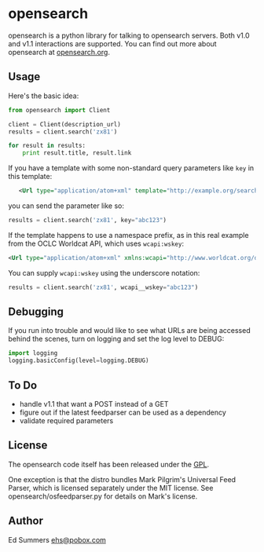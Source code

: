 opensearch
==========

opensearch is a python library for talking to opensearch servers.
Both v1.0 and v1.1 interactions are supported.  You can find out more 
about opensearch at [opensearch.org](http://opensearch.org).

Usage
-----

Here's the basic idea:

```python
from opensearch import Client

client = Client(description_url)
results = client.search('zx81')

for result in results:
    print result.title, result.link
```

If you have a template with some non-standard query parameters like `key` in
this template:

```xml
   <Url type="application/atom+xml" template="http://example.org/search?q={searchTerms}&amp;start={startIndex?}&amp;count={resultSize?}&amp;key={key}"/>
```

you can send the parameter like so:

```python
results = client.search('zx81', key="abc123")
```

If the template happens to use a namespace prefix, as in this real example 
from the OCLC Worldcat API, which uses `wcapi:wskey`:

```xml
<Url type="application/atom+xml" xmlns:wcapi="http://www.worldcat.org/devnet/wiki/SearchAPIDetails" template="http://worldcat.org/webservices/catalog/search/worldcat/opensearch?q={searchTerms}&amp;start={startIndex?}&amp;count={resultSize?}&amp;format=atom&amp;wskey={wcapi:wskey}&amp;cformat={wcapi:cformat?}"/>
```

You can supply `wcapi:wskey` using the underscore notation:

```python
results = client.search('zx81', wcapi__wskey="abc123")
```

Debugging
---------

If you run into trouble and would like to see what URLs are being accessed
behind the scenes, turn on logging and set the log level to DEBUG:

```python
import logging
logging.basicConfig(level=logging.DEBUG)
```

To Do
-----

- handle v1.1 that want a POST instead of a GET
- figure out if the latest feedparser can be used as a dependency
- validate required parameters

License
-------

The opensearch code itself has been released under the 
[GPL](http://www.opensource.org/licenses/gpl-license.php).

One exception is that the distro bundles Mark Pilgrim's Universal Feed 
Parser, which is licensed separately under the MIT license. See 
opensearch/osfeedparser.py for details on Mark's license.

Author
------

Ed Summers [ehs@pobox.com](mailto:ehs@pobox.com)

